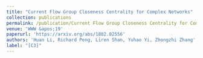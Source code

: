 ```yaml
---
title: "Current Flow Group Closeness Centrality for Complex Networks"
collection: publications
permalink: /publication/Current Flow Group Closeness Centrality for Complex Networks
venue: 'WWW &apos;19'
paperurl: 'https://arxiv.org/abs/1802.02556'
authors: 'Huan Li, Richard Peng, Liren Shan, Yuhao Yi, Zhongzhi Zhang'
label: "[C3]"
---
```

